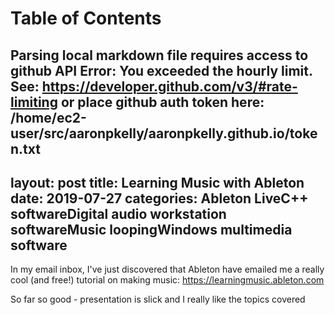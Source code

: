 
Table of Contents
=================

Parsing local markdown file requires access to github API
Error: You exceeded the hourly limit. See: https://developer.github.com/v3/#rate-limiting
or place github auth token here: /home/ec2-user/src/aaronpkelly/aaronpkelly.github.io/token.txt
---
layout: post
title: Learning Music with Ableton
date:   2019-07-27
categories: Ableton LiveC++ softwareDigital audio workstation softwareMusic loopingWindows multimedia software
---

In my email inbox, I've just discovered that Ableton have emailed me a really
cool (and free!) tutorial on making music:
https://learningmusic.ableton.com

So far so good - presentation is slick and I really like the topics covered